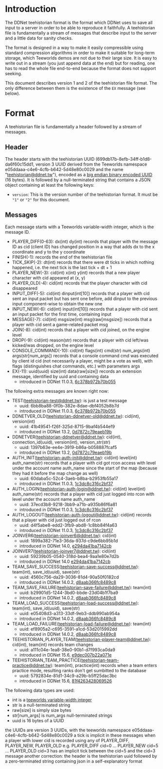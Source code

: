Introduction
============

The DDNet teehistorian format is the format which DDNet uses to save all input
to a server in order to be able to reproduce it faithfully. A teehistorian file
is fundamentally a stream of messages that describe input to the server and a
little data for sanity checks.

The format is designed in a way to make it easily compressible using standard
compression algorithms in order to make it suitable for long-term storage,
which Teeworlds demos are not due to their large size. It is easy to write out
in a stream (you just append data at the end) but for reading, one has to read
the whole file end-to-end because the format does not support seeking.

This document describes version 1 and 2 of the teehistorian file format. The
only difference between them is the existence of the `EX` message (see below).


Format
======

A teehistorian file is fundamentally a header followed by a stream of messages.


Header
------

The header starts with the teehistorian UUID
(699db17b-8efb-34ff-b1d8-da6f60c15dd1, version 3 UUID derived from the
Teeworlds namespace e05ddaaa-c4e6-4cfb-b642-5d48e80c0029 and the name
"teehistorian@ddnet.tw"), encoded as a [big endian binary encoded
UUID](https://en.wikipedia.org/w/index.php?title=Universally_unique_identifier&oldid=844235295#Encoding)
(16 bytes). It is followed by a null-terminated string that contains a JSON
object containing at least the following keys:

* `version`: This is the version number of the teehistorian format. It must be
  `"1"` or `"2"` for this document.

Messages
--------

Each message starts with a Teeworlds variable-width integer, which is the
message ID.

* PLAYER_DIFF(0-63): dx(int) dy(int) records that player with the message ID as cid (client ID) has changed position in a way that adds dx to the x coordinate and y to the y coordinate
* FINISH(-1): records the end of the teehistorian file
* TICK_SKIP(-2): dt(int) records that there were dt ticks in which nothing happened, i.e. the next tick is the last tick + dt + 1
* PLAYER_NEW(-3): cid(int) x(int) y(int) records that a new player character with cid appeared at (x, y)
* PLAYER_OLD(-4): cid(int) records that the player character with cid disappeared
* INPUT_DIFF(-5): cid(int) dinput(int[10]) records that a player with cid sent an input packet but has sent one before, add dinput to the previous input component-wise to obtain the new one
* INPUT_NEW(-6): cid(int) input(int[10]) records that a player with cid sent an input packet for the first time, containing input
* MESSAGE(-7): cid(int) msgsize(int) msg(raw[msgsize]) records that a player with cid sent a game-related packet msg
* JOIN(-8): cid(int) records that a player with cid joined, on the engine level
* DROP(-9): cid(int) reason(str) records that a player with cid left/was kicked/was dropped, on the engine level
* CONSOLE_COMMAND(-10): cid(int) flags(int) cmd(str) num_args(int) args(str[num_args]) records that a console command cmd was executed by client id cid (not necessarily a player, might be a vote as well), with flags (distinguishes chat commands, etc.) with parameters args
* EX(-11): uuid(uuid) size(int) data(raw[size]) records an extension message, identified by uuid and containing data
  * introduced in DDNet 11.0.3, [6c378b972b70b055](https://github.com/ddnet/ddnet/commit/6c378b972b70b0556d3b434b26baa0b9ffe490f1)

The following extra messages are known right now:
* TEST(teehistorian-test@ddnet.tw): is just a test message
  * uuid: 6bb8ba88-0f0b-382e-8dae-dbf4052b8b7d
  * introduced in DDNet 11.0.3, [6c378b972b70b055](https://github.com/ddnet/ddnet/commit/6c378b972b70b0556d3b434b26baa0b9ffe490f1)
* DDNETVER_OLD(teehistorian-ddnetver-old@ddnet.tw): cid(int), version(int)
  * uuid: 41b49541-f26f-325d-8715-9baf4b544ef9
  * introduced in DDNet 13.2, [0d7872c79eaeb19b](https://github.com/ddnet/ddnet/commit/0d7872c79eaeb19b3fd08c39c013a1043db1fd9b)
* DDNETVER(teehistorian-ddnetver@ddnet.tw): cid(int), connection_id(uuid), version(int), version_str(str)
  * uuid: 1397b63e-ee4e-3919-b86a-b058887fcaf5
  * introduced in DDNet 13.2, [0d7872c79eaeb19b](https://github.com/ddnet/ddnet/commit/0d7872c79eaeb19b3fd08c39c013a1043db1fd9b)
* AUTH_INIT(teehistorian-auth-init@ddnet.tw): cid(int) level(int) auth_name(str) records that a player with cid got rcon access with level under the account name auth_name since the start of the map (because they had it before the map change as well)
  * uuid: 60daba5c-52c4-3aeb-b8ba-b2953fb55a17
  * introduced in DDNet 11.0.3, [1c3dc8c316c2bf37](https://github.com/ddnet/ddnet/commit/1c3dc8c316c2bf37b94814d390c1c214422d46a9)
* AUTH_LOGIN(teehistorian-auth-login@ddnet.tw): cid(int) level(int) auth_name(str) records that a player with cid just logged into rcon with level under the account name auth_name
  * uuid: 37ecd3b8-9218-3bb9-a71b-a935b86f6a81
  * introduced in DDNet 11.0.3, [1c3dc8c316c2bf37](https://github.com/ddnet/ddnet/commit/1c3dc8c316c2bf37b94814d390c1c214422d46a9)
* AUTH_LOGOUT(teehistorian-auth-logout@ddnet.tw): cid(int) records that a player with cid just logged out of rcon
  * uuid: d4f5abe8-edd2-3fb9-abd8-1c8bb84f4a63
  * introduced in DDNet 11.0.3, [1c3dc8c316c2bf37](https://github.com/ddnet/ddnet/commit/1c3dc8c316c2bf37b94814d390c1c214422d46a9)
* JOINVER6(teehistorian-joinver6@ddnet.tw): cid(int)
  * uuid: 1899a382-71e3-36da-937d-c9de6bb95b1d
  * introduced in DDNet 14.0, [e294da41ba7142cb](https://github.com/ddnet/ddnet/commit/e294da41ba7142cb583a5dd2eab45af2ec9a8447)
* JOINVER7(teehistorian-joinver7@ddnet.tw): cid(int)
  * uuid: 59239b05-0540-318d-bea4-9aa1e80e7d2b
  * introduced in DDNet 14.0 [e294da41ba7142cb](https://github.com/ddnet/ddnet/commit/e294da41ba7142cb583a5dd2eab45af2ec9a8447)
* TEAM_SAVE_SUCCESS(teehistorian-save-success@ddnet.tw): team(int), save_id(uuid), save(str)
  * uuid: 4560c756-da29-3036-81d4-90a50f0182cd
  * introduced in DDNet 14.0.2, [d8aab366fc8489c8](https://github.com/ddnet/ddnet/commit/d8aab366fc8489c8cba4c77d73a6a7bfcce83bbc)
* TEAM_SAVE_FAILURE(teehistorian-save-failure@ddnet.tw): team(int)
  * uuid: b29901d5-1244-3bd0-bbde-23d04b1f7ba9
  * introduced in DDNet 14.0.2, [d8aab366fc8489c8](https://github.com/ddnet/ddnet/commit/d8aab366fc8489c8cba4c77d73a6a7bfcce83bbc)
* TEAM_LOAD_SUCCESS(teehistorian-load-success@ddnet.tw): team(int), save_id(uuid), save(str)
  * uuid: e05408d3-a313-33df-9eb3-ddb990ab954a
  * introduced in DDNet 14.0.2, [d8aab366fc8489c8](https://github.com/ddnet/ddnet/commit/d8aab366fc8489c8cba4c77d73a6a7bfcce83bbc)
* TEAM_LOAD_FAILURE(teehistorian-load-failure@ddnet.tw): team(int)
  * uuid: ef8905a2-c695-3591-a1cd-53d2015992dd
  * introduced in DDNet 14.0.2, [d8aab366fc8489c8](https://github.com/ddnet/ddnet/commit/d8aab366fc8489c8cba4c77d73a6a7bfcce83bbc)
* TEEHISTORIAN_PLAYER_TEAM(teehistorian-player-team@ddnet.tw): cid(int), team(int) records team changes
  * uuid: a111c04e-1ea8-38e0-90b1-d7f993ca0da9
  * introduced in DDNet 15.6, [e9dec007b22a071e](https://github.com/ddnet/ddnet/commit/e9dec007b22a071e9d104682955c952633455c27)
* TEEHISTORIAN_TEAM_PRACTICE(teehistorian-team-practice@ddnet.tw): team(int), practice(int) records when a team enters practice mode, resulting ranks don't get sumbitted to the database
  * uuid: 5792834e-81d1-34c9-a29b-b5ff25dac3bc
  * introduced in DDNet 15.6, [81f4263428069526](https://github.com/ddnet/ddnet/commit/81f426342806952603a2d28290279e0a7107db5b)

The following data types are used:
* int is a [teeworlds variable-width integer](int.md)
* str is a null-terminated string
* raw[size] is simply size bytes
* str[num_args] is num_args null-terminated strings
* uuid is 16 bytes of a UUID

the UUIDs are version 3 UUIDs, with the teeworlds namespace e05ddaaa-c4e6-4cfb-b642-5d48e80c0029
a tick is implicit in these messages when a player with lower cid is recorded using any of PLAYER_DIFF, PLAYER_NEW, PLAYER_OLD
e.g.
PLAYER_DIFF cid=0 … PLAYER_NEW cid=5 … PLAYER_OLD cid=3 has an implicit tick between the cid=5 and the cid=3 message
another correction:
the header is the teehistorian uuid followed by a zero-terminated string containing json in a self-explanatory format
